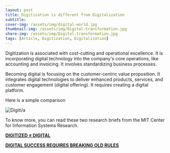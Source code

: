 ```yaml
---
layout: post
title: Digitization is different from Digitalization 
subtitle: 
cover-img: /assets/img/digital-world.jpg
thumbnail-img: /assets/img/Digital-transformation.jpg
share-img: /assets/img/Digital-transformation.jpg
tags: [Article, Digitization, Digitalization]
---
```


Digitization is associated with cost-cutting and operational excellence. It is incorporating digital technology into the company's core operations, like accounting and invoicing. It involves standardizing business processes.

Becoming digital is focusing on the customer-centric value proposition. It integrates digital technologies to deliver enhanced products, services, and customer engagement (digital offering). It requires creating a digital platform.

Here is a simple comparison

![Digiti/a](https://media-exp1.licdn.com/dms/image/C4E22AQEVu76QKxWixw/feedshare-shrink_800/0/1614606664159?e=1617840000&v=beta&t=43pDZhlP6ygC414k_CnIjWp1CbNTzOtku41zhIiXU5s)

To know more, you can read these two research briefs from the MIT Center for Information Systems Research.

[**DIGITIZED ≠ DIGITAL**](https://cisr.mit.edu/publication/2017_1001_DigitizedNotDigital_RossBeathSebastian)


[**DIGITAL SUCCESS REQUIRES BREAKING OLD RULES**](https://cisr.mit.edu/publication/2019_1001_BreakingRules_RossBeathMocker)

